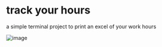 # track your hours
a simple terminal project to print an excel of your work hours


![image](https://github.com/VikInks/track_your_hours/assets/28891578/aa0ee176-4e2e-4fc6-9297-a1b3a62767eb)
